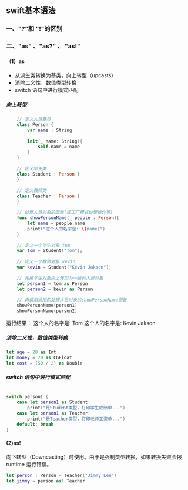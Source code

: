 ## swift基本语法

### 一、"?"和 "!"的区别


### 二、"as" 、"as?"  、 "as!"

#### （1）as

* 从派生类转换为基类，向上转型（upcasts）
* 消除二义性，数值类型转换
* switch 语句中进行模式匹配

##### 向上转型

```swift
    // 定义人员基类
    class Person {
        var name : String
        
        init(_ name: String){
            self.name = name
        }
    }
    
    // 定义学生类
    class Student : Person {
    }
    
    // 定义教师类
    class Teacher : Person {
    }
    
    // 处理人员对象的函数(或工厂模式处理操作等)
    func showPersonName(_ people : Person){
        let name = people.name
        print("这个人的名字是: \(name)")
    }
    
    // 定义一个学生对象 tom
    var tom = Student("Tom");
    
    // 定义一个教师对象 kevin
    var kevin = Student("Kevin Jakson");
    
    // 先把学生对象向上转型为一般的人员对象
    let person1 = tom as Person
    let person2 = kevin as Person
    
    // 再调用通用的处理人员对象的showPersonName函数
    showPersonName(person1)
    showPersonName(person2)

```
运行结果：
这个人的名字是: Tom
这个人的名字是: Kevin Jakson

##### 消除二义性，数值类型转换

```swift
let age = 28 as Int
let money = 20 as CGFloat
let cost = (50 / 2) as Double
```
##### switch 语句中进行模式匹配
```swift

switch person1 {
    case let person1 as Student:
        print("是Student类型，打印学生成绩单...")
    case let person1 as Teacher:
        print("是Teacher类型，打印老师工资单...")
    default: break
}

```
#### (2)as!
向下转型（Downcasting）时使用。由于是强制类型转换，如果转换失败会报 runtime 运行错误。

```swift
let person : Person = Teacher("Jimmy Lee")
let jimmy = person as! Teacher
```
